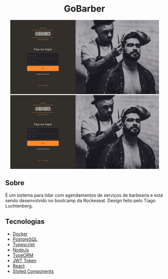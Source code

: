 <h1 align="center">GoBarber</h1>

<p align="center">
  <img alt="Dashboard" src="https://github.com/raphaelvaz/goBarber/blob/master/.github/gobarberlogon.png" width="473px" />
  <img alt="Repostory" src="https://github.com/raphaelvaz/goBarber/blob/master/.github/gobarbersignup.png" width="473px" />
</p>

## Sobre

É um sistema para lidar com agendamentos de serviços de barbearia e está sendo desenvolvido no bootcamp da Rockeseat. Design feito pelo Tiago Luchtenberg.

## Tecnologias

- [Docker](https://www.docker.com/)
- [PostgreSQL](https://www.postgresql.org/)
- [Typescript](https://www.typescriptlang.org/)
- [NodeJs](https://nodejs.org/en/)
- [TypeORM](https://typeorm.io/#/)
- [JWT Token](https://jwt.io/)
- [React](https://reactjs.org/)
- [Styled Components](https://styled-components.com/)
